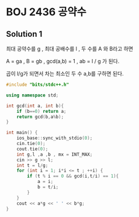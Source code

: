 ﻿# BOJ 2436 공약수


## Solution 1

최대 공약수를 g , 최대 공배수를 l , 두 수를 A 와 B라고 하면

A = ga , B = gb , gcd(a,b) = 1 , ab = l / g 가 된다. 

곱이  l/g가 되면서 차는 최소인 두 수 a,b를 구하면 된다.

```c++
#include "bits/stdc++.h"

using namespace std;

int gcd(int a, int b){
    if (b==0) return a;
    return gcd(b,a%b);
}

int main() {
    ios_base::sync_with_stdio(0);
    cin.tie(0);
    cout.tie(0);
    int g,l ,a ,b , mx = INT_MAX;
    cin >> g >> l;
    int t = l/g;
    for (int i = 1; i*i <= t ; ++i) {
        if (t % i == 0 && gcd(i,t/i) == 1){
            a = i;
            b = t/i;
        }
    }
    cout << a*g << ' ' << b*g;
}
```